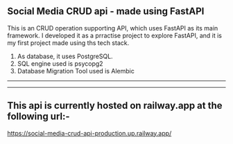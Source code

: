 Social Media CRUD api - made using FastAPI
------------------------------------------------------

This is an CRUD operation supporting API, which uses FastAPI as its main framework. I developed it
as a prractise project to explore FastAPI, and it is my first project made using ths tech stack.

1. As database, it uses PostgreSQL.
2. SQL engine used is psycopg2
3. Database Migration Tool used is Alembic

-----------------------------------------------------------------------------------------------
-----------------------------------------------------------------------------------------------

This api is currently hosted on railway.app at the following url:-
---------------------------------------------------------------
https://social-media-crud-api-production.up.railway.app/